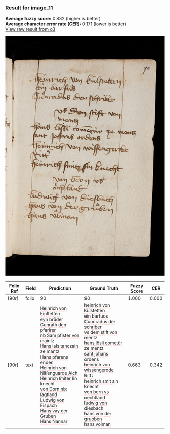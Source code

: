### Result for image_11
**Average fuzzy score:** 0.832 (higher is better)<br>**Average character error rate (CER):** 0.171 (lower is better)<br>[View raw result from o3](https://github.com/RISE-UNIBAS/humanities_data_benchmark/blob/main/results/2025-10-24/T0282/request_T0282_image_11.json)

<img src="https://github.com/RISE-UNIBAS/humanities_data_benchmark/blob/main/benchmarks/medieval_manuscripts/images/image_11.jpg?raw=true" alt="image_11" width="800px">

<style>
.diff { text-decoration: underline; text-decoration-color: #ffcccc; text-decoration-style: wavy; }
</style>

| Folio Ref | Field | Prediction | Ground Truth | Fuzzy Score | CER |
|-----------|-------|------------|--------------|-------------|-----|
| [90r] | folio | 90 | 90 | 1.000 | 0.000 |
| [90r] | text | <span class="diff">Heinrich von Einſtetten<br>eyn bruͦder<br>Gunrath den p</span>f<span class="diff">arirer<br>nb Sam p</span>f<span class="diff">ister von<br>mai</span>ntz<br><span class="diff">Hans laſs tanc</span>z<span class="diff">ain </span>z<span class="diff">e mantz<br>Hans pfarens enden<br>Heinrich von Niſſ</span>eng<span class="diff">uarde Aich<br>Heinrich ſmiter ſ</span>in knecht<br><span class="diff">von Dorn nb:<br>ſa</span>g<span class="diff">tland<br>Ludwi</span>g<span class="diff"> von Eispach<br>Hans vay der Gruben<br>Hans Nannar</span> | <span class="diff">heinrich von külstetten<br> ein bar</span>f<span class="diff">uos<br> Cuonradus der schriber<br> vs dem sti</span>f<span class="diff">t von<br> me</span>ntz<br><span class="diff"> hans lösli cometür </span>z<span class="diff">e ment</span>z<span class="diff"><br> sant johans ordens<br> heinrich von wiss</span>eng<span class="diff">erode<br> Rittꝛ <br> heinrich smit s</span>in knecht<br><span class="diff"> von bern vs oechtland<br> ludwi</span>g<span class="diff"> von diesbach<br> hans von der </span>g<span class="diff">ruoben<br> hans volman</span> | 0.663 | 0.342 |
